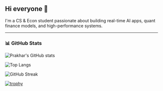 ## Hi everyone 👋

I'm a CS & Econ student passionate about building real-time AI apps, quant finance models, and high-performance systems.

---

### 📊 GitHub Stats

![Prakhar's GitHub stats](https://github-readme-stats.vercel.app/api?username=agrawal-prakhar&show_icons=true&theme=radical&count_private=true&include_all_commits=true)

![Top Langs](https://github-readme-stats.vercel.app/api/top-langs/?username=agrawal-prakhar&layout=compact&theme=radical)

![GitHub Streak](https://github-readme-streak-stats.herokuapp.com/?user=agrawal-prakhar&theme=radical)

[![trophy](https://github-profile-trophy.vercel.app/?username=agrawal-prakhar&theme=radical)](https://github.com/ryo-ma/github-profile-trophy)
<!--
**agrawal-prakhar/agrawal-prakhar** is a ✨ _special_ ✨ repository because its `README.md` (this file) appears on your GitHub profile.

Here are some ideas to get you started:
github-readme-stats
-
- 🔭 I’m currently working on ...
- 🌱 I’m currently learning ...
- 👯 I’m looking to collaborate on ...
- 🤔 I’m looking for help with ...
- 💬 Ask me about ...
- 📫 How to reach me: ...
- 😄 Pronouns: ...
- ⚡ Fun fact: ...
-->
